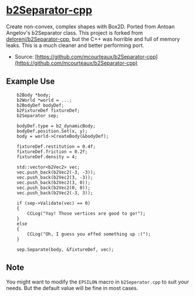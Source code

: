 

# [b2Separator-cpp](https://github.com/mcourteaux/b2Separator-cpp)

Create non-convex, complex shapes with Box2D. Ported from Antoan Angelov's b2Separator class.
This project is forked from [delorenj/b2Separator-cpp](https://github.com/delorenj/b2Separator-cpp), but the C++
was horrible and full of memory leaks. This is a much cleaner and better performing port.

* Source: [https://github.com/mcourteaux/b2Separator-cpp](https://github.com/mcourteaux/b2Separator-cpp)

## Example Use

        b2Body *body;
        b2World *world = ...;
        b2BodyDef bodyDef;
        b2FixtureDef fixtureDef;
        b2Separator sep;

        bodyDef.type = b2_dynamicBody;
        bodyDef.position.Set(x, y);
        body = world->CreateBody(&bodyDef);
        
        fixtureDef.restitution = 0.4f;
        fixtureDef.friction = 0.2f;
        fixtureDef.density = 4;
        
        std::vector<b2Vec2> vec;
        vec.push_back(b2Vec2(-3, -3));
        vec.push_back(b2Vec2(3, -3));
        vec.push_back(b2Vec2(3, 0));
        vec.push_back(b2Vec2(0, 0));
        vec.push_back(b2Vec2(-3, 3));

        if (sep->Validate(vec) == 0)
        {
            CCLog("Yay! Those vertices are good to go!");
        }
        else
        {
            CCLog("Oh, I guess you effed something up :(");
        }
    
        sep.Separate(body, &fixtureDef, vec);
## Note

You might want to modify the `EPSILON` macro in `b2Seperator.cpp` to suit
your needs. But the default value will be fine in most cases.
